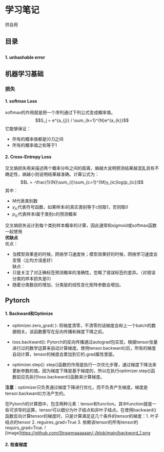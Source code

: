 # 学习笔记

供自用

## 目录
## 
#### 1. unhashable error


## 机器学习基础

### 损失

#### 1. softmax Loss
softmax的作用就是把一个序列通过下列公式变成概率值。
$$S_j = e^{a_{j}} / \sum_{k=1}^{N}e^{a_{k}}$$
它能够保证：
- 所有的概率值都是[0,1]之间
- 所有的概率值之和等于1


  

#### 2. Cross-Entropy Loss
交叉熵损失用来描述两个概率分布之间的距离，熵越大说明预测结果越混乱具有不确定性，熵越小则说明结果越准确。计算公式为：
$$L = -\frac{1}{N}\sum_{i}\sum_{c=1}^{M}y_{ic}log(p_{ic})$$
其中：
- M代表类别数
- $y_{ic}$代表符号函数，如果样本i的真实类别等于c则取1，否则取0
- $p_{ic}$代表样本i属于类别c的预测概率  


交叉熵损失设计到每个类别样本概率的计算，因此通常和sigmoid或softmax函数一起使用  
**优缺点**  
优点：  
- 当模型效果差的时候，网络学习速度快；模型效果好的时候，网络学习速度会变慢（比均方误差好）  
缺点：  
- 只是关注了对正确标签预测概率的准确性，忽略了错误标签的差异。（对错误分类的样本损失是0）
- 随着分类数目的增加，分类层的线性变化矩阵参数会增加。  

## Pytorch
#### 1. Backward和Optimize
- optimizer.zero_grad( ): 将梯度清零，不清零的话梯度会和上一个batch的数据相关。该函数要写在反向传播和梯度下降之前。
 
- loss.backward(): Pytorch的反向传播通过autograd包实现，根据tensor张量进行过的数学运算来自动计算梯度。使用tensor.backward()后，所有的梯度自动计算，tensor的梯度会累加到它的.grad属性里面。

- optimizer.step(): step()函数的作用是执行一次优化步骤，通过梯度下降法来更新参数的值。因为梯度下降是基于梯度的，所以在执行optimizer.step()函数前应先执行loss.backward()函数来计算梯度。

**注意**：optimizer只负责通过梯度下降进行优化，而不负责产生梯度，梯度是tensor.backward()方法产生的。

在Pytorch的计算图中，包含两种元素：tensor和function。其中function就是一些可求导的运算，tensor可以细分为叶子结点和非叶子结点。在使用backward()函数反向计算tensor的梯度时，只是计算满足这几个条件的tensor的梯度：1. 叶子结点的tensor 2. reguires_grad=True 3. 依赖该tensor的所有tensor的requirs_grad=True. 
![image]https://github.com/Strawmaaaaaan/-/blob/main/backword_1.png

#### 2. 检查梯度








